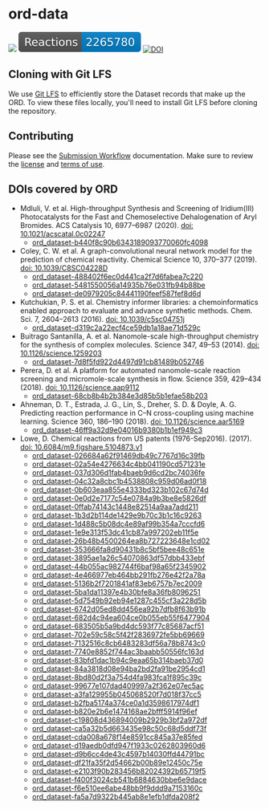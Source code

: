 # ord-data

![](https://github.com/Open-Reaction-Database/ord-data/workflows/Validation/badge.svg)
![](https://raw.githubusercontent.com/Open-Reaction-Database/ord-data/main/badges/reactions.svg)
[![DOI](https://zenodo.org/badge/283813042.svg)](https://zenodo.org/badge/latestdoi/283813042)

## Cloning with Git LFS

We use [Git LFS](https://git-lfs.github.com) to efficiently store
the Dataset records that make up the ORD. To view these files locally, you'll
need to install Git LFS before cloning the repository.

## Contributing

Please see the [Submission Workflow](https://docs.open-reaction-database.org/en/latest/submissions.html) documentation. Make sure to review the [license](https://github.com/open-reaction-database/ord-data/blob/main/LICENSE) and [terms of use](https://github.com/open-reaction-database/ord-data/blob/main/CONTRIBUTING.md#terms-of-use).

## DOIs covered by ORD

* Mdluli, V. et al. High-throughput Synthesis and Screening of Iridium(III) Photocatalysts for the Fast and Chemoselective Dehalogenation of Aryl Bromides. ACS Catalysis 10, 6977–6987 (2020). [doi: 10.1021/acscatal.0c02247](https://doi.org/10.1021/acscatal.0c02247)
  * [ord_dataset-b440f8c90b6343189093770060fc4098](https://github.com/Open-Reaction-Database/ord-data/blob/main/data/b4/ord_dataset-b440f8c90b6343189093770060fc4098.pb.gz)
* Coley, C. W. et al. A graph-convolutional neural network model for the prediction of chemical reactivity. Chemical Science 10, 370–377 (2019). [doi: 10.1039/C8SC04228D](https://doi.org/10.1039/C8SC04228D)
  * [ord_dataset-488402f6ec0d441ca2f7d6fabea7c220](https://github.com/Open-Reaction-Database/ord-data/blob/main/data/48/ord_dataset-488402f6ec0d441ca2f7d6fabea7c220.pb.gz)
  * [ord_dataset-5481550056a14935b76e031fb94b88be](https://github.com/Open-Reaction-Database/ord-data/blob/main/data/54/ord_dataset-5481550056a14935b76e031fb94b88be.pb.gz)
  * [ord_dataset-de0979205c84441190feef587fef8d6d](https://github.com/Open-Reaction-Database/ord-data/blob/main/data/de/ord_dataset-de0979205c84441190feef587fef8d6d.pb.gz)
* Kutchukian, P. S. et al. Chemistry informer libraries: a chemoinformatics enabled approach to evaluate and advance synthetic methods. Chem. Sci. 7, 2604–2613 (2016). [doi: 10.1039/c5sc04751j](https://doi.org/10.1039/c5sc04751j)
  * [ord_dataset-d319c2a22ecf4ce59db1a18ae71d529c](https://github.com/Open-Reaction-Database/ord-data/blob/main/data/d3/ord_dataset-d319c2a22ecf4ce59db1a18ae71d529c.pb.gz)
* Buitrago Santanilla, A. et al. Nanomole-scale high-throughput chemistry for the synthesis of complex molecules. Science 347, 49–53 (2014). [doi: 10.1126/science.1259203](https://doi.org/10.1126/science.1259203)
  * [ord_dataset-7d8f5fd922d4497d91cb81489b052746](https://github.com/Open-Reaction-Database/ord-data/blob/main/data/7d/ord_dataset-7d8f5fd922d4497d91cb81489b052746.pb.gz)
* Perera, D. et al. A platform for automated nanomole-scale reaction screening and micromole-scale synthesis in flow. Science 359, 429–434 (2018). [doi: 10.1126/science.aap9112](https://doi.org/10.1126/science.aap9112)
  * [ord_dataset-68cb8b4b2b384e3d85b5b1efae58b203](https://github.com/Open-Reaction-Database/ord-data/blob/main/data/68/ord_dataset-68cb8b4b2b384e3d85b5b1efae58b203.pb.gz)
* Ahneman, D. T., Estrada, J. G., Lin, S., Dreher, S. D. & Doyle, A. G. Predicting reaction performance in C–N cross-coupling using machine learning. Science 360, 186–190 (2018). [doi: 10.1126/science.aar5169](https://doi.org/10.1126/science.aar5169)
  * [ord_dataset-46ff9a32d9e04016b9380b1b1ef949c3](https://github.com/Open-Reaction-Database/ord-data/blob/main/data/46/ord_dataset-46ff9a32d9e04016b9380b1b1ef949c3.pb.gz)
* Lowe, D. Chemical reactions from US patents (1976-Sep2016). (2017). [doi: 10.6084/m9.figshare.5104873.v1](https://doi.org/10.6084/m9.figshare.5104873.v1)
  * [ord_dataset-026684a62f91469db49c7767d16c39fb](https://github.com/Open-Reaction-Database/ord-data/blob/main/data/02/ord_dataset-026684a62f91469db49c7767d16c39fb.pb.gz)
  * [ord_dataset-02a54e4276634c4bb041190cd571231e](https://github.com/Open-Reaction-Database/ord-data/blob/main/data/02/ord_dataset-02a54e4276634c4bb041190cd571231e.pb.gz)
  * [ord_dataset-037d306d1fab4baeb9d6cd2bc74036fe](https://github.com/Open-Reaction-Database/ord-data/blob/main/data/03/ord_dataset-037d306d1fab4baeb9d6cd2bc74036fe.pb.gz)
  * [ord_dataset-04c32a8cbc1b4538808c959d06ad0f18](https://github.com/Open-Reaction-Database/ord-data/blob/main/data/04/ord_dataset-04c32a8cbc1b4538808c959d06ad0f18.pb.gz)
  * [ord_dataset-0b603eaa855e4333bd323b102c67d74d](https://github.com/Open-Reaction-Database/ord-data/blob/main/data/0b/ord_dataset-0b603eaa855e4333bd323b102c67d74d.pb.gz)
  * [ord_dataset-0e0d2e7177c54e0784a9b3be8e5826df](https://github.com/Open-Reaction-Database/ord-data/blob/main/data/0e/ord_dataset-0e0d2e7177c54e0784a9b3be8e5826df.pb.gz)
  * [ord_dataset-0ffab74143c1448e82514a9aa7add211](https://github.com/Open-Reaction-Database/ord-data/blob/main/data/0f/ord_dataset-0ffab74143c1448e82514a9aa7add211.pb.gz)
  * [ord_dataset-1b3d2b114de1429e9b70c3b1c16c9263](https://github.com/Open-Reaction-Database/ord-data/blob/main/data/1b/ord_dataset-1b3d2b114de1429e9b70c3b1c16c9263.pb.gz)
  * [ord_dataset-1d488c5b08dc4e89af99b354a7cccfd6](https://github.com/Open-Reaction-Database/ord-data/blob/main/data/1d/ord_dataset-1d488c5b08dc4e89af99b354a7cccfd6.pb.gz)
  * [ord_dataset-1e9e313f53dc41cb87a997202eb11f5e](https://github.com/Open-Reaction-Database/ord-data/blob/main/data/1e/ord_dataset-1e9e313f53dc41cb87a997202eb11f5e.pb.gz)
  * [ord_dataset-26b48b4500264ea8b727223648e1cd02](https://github.com/Open-Reaction-Database/ord-data/blob/main/data/26/ord_dataset-26b48b4500264ea8b727223648e1cd02.pb.gz)
  * [ord_dataset-353666fa8d90431b8c5bf5bee48c651e](https://github.com/Open-Reaction-Database/ord-data/blob/main/data/35/ord_dataset-353666fa8d90431b8c5bf5bee48c651e.pb.gz)
  * [ord_dataset-3895ae1a26c54070863df57dbb433ebf](https://github.com/Open-Reaction-Database/ord-data/blob/main/data/38/ord_dataset-3895ae1a26c54070863df57dbb433ebf.pb.gz)
  * [ord_dataset-44b055ac982744f6baf98a65f2345902](https://github.com/Open-Reaction-Database/ord-data/blob/main/data/44/ord_dataset-44b055ac982744f6baf98a65f2345902.pb.gz)
  * [ord_dataset-4e466977eb464bb291fb276e42f2a78a](https://github.com/Open-Reaction-Database/ord-data/blob/main/data/4e/ord_dataset-4e466977eb464bb291fb276e42f2a78a.pb.gz)
  * [ord_dataset-5136b2f7201841af83eb6757b7ec2009](https://github.com/Open-Reaction-Database/ord-data/blob/main/data/51/ord_dataset-5136b2f7201841af83eb6757b7ec2009.pb.gz)
  * [ord_dataset-5ba1da11397e4b30bfe8a36fb8096251](https://github.com/Open-Reaction-Database/ord-data/blob/main/data/5b/ord_dataset-5ba1da11397e4b30bfe8a36fb8096251.pb.gz)
  * [ord_dataset-5d7549b92eb94e1287c455cf3a228d5b](https://github.com/Open-Reaction-Database/ord-data/blob/main/data/5d/ord_dataset-5d7549b92eb94e1287c455cf3a228d5b.pb.gz)
  * [ord_dataset-6742d05ed8dd456ea92b7dfb8f63b91b](https://github.com/Open-Reaction-Database/ord-data/blob/main/data/67/ord_dataset-6742d05ed8dd456ea92b7dfb8f63b91b.pb.gz)
  * [ord_dataset-682d4c94ea604ce0b055eb55f6477904](https://github.com/Open-Reaction-Database/ord-data/blob/main/data/68/ord_dataset-682d4c94ea604ce0b055eb55f6477904.pb.gz)
  * [ord_dataset-683505b5a9bd4dc593f77c85687acf51](https://github.com/Open-Reaction-Database/ord-data/blob/main/data/68/ord_dataset-683505b5a9bd4dc593f77c85687acf51.pb.gz)
  * [ord_dataset-702e59c58c5f42f2836972fe5bb69669](https://github.com/Open-Reaction-Database/ord-data/blob/main/data/70/ord_dataset-702e59c58c5f42f2836972fe5bb69669.pb.gz)
  * [ord_dataset-7132516c8cb6483283df56a78b8743c0](https://github.com/Open-Reaction-Database/ord-data/blob/main/data/71/ord_dataset-7132516c8cb6483283df56a78b8743c0.pb.gz)
  * [ord_dataset-7740e8852f744ac3baabb50556fc163d](https://github.com/Open-Reaction-Database/ord-data/blob/main/data/77/ord_dataset-7740e8852f744ac3baabb50556fc163d.pb.gz)
  * [ord_dataset-83bfd1dac1b94c9eaa65b314baeb37d0](https://github.com/Open-Reaction-Database/ord-data/blob/main/data/83/ord_dataset-83bfd1dac1b94c9eaa65b314baeb37d0.pb.gz)
  * [ord_dataset-84a3818d08e94ba2bd2fa91be2954cd1](https://github.com/Open-Reaction-Database/ord-data/blob/main/data/84/ord_dataset-84a3818d08e94ba2bd2fa91be2954cd1.pb.gz)
  * [ord_dataset-8bd80d2f3a754d4fa983fca1f895c39c](https://github.com/Open-Reaction-Database/ord-data/blob/main/data/8b/ord_dataset-8bd80d2f3a754d4fa983fca1f895c39c.pb.gz)
  * [ord_dataset-99677e107dad409997a2f362e07ec5ac](https://github.com/Open-Reaction-Database/ord-data/blob/main/data/99/ord_dataset-99677e107dad409997a2f362e07ec5ac.pb.gz)
  * [ord_dataset-a3fa129955b045068520f7d018f37cc5](https://github.com/Open-Reaction-Database/ord-data/blob/main/data/a3/ord_dataset-a3fa129955b045068520f7d018f37cc5.pb.gz)
  * [ord_dataset-b2fba5174a374ce0a1d3598617974df1](https://github.com/Open-Reaction-Database/ord-data/blob/main/data/b2/ord_dataset-b2fba5174a374ce0a1d3598617974df1.pb.gz)
  * [ord_dataset-b820e2b6e1474168ae2bfff5914f96ef](https://github.com/Open-Reaction-Database/ord-data/blob/main/data/b8/ord_dataset-b820e2b6e1474168ae2bfff5914f96ef.pb.gz)
  * [ord_dataset-c19808d436894009b2929b3bf2a972df](https://github.com/Open-Reaction-Database/ord-data/blob/main/data/c1/ord_dataset-c19808d436894009b2929b3bf2a972df.pb.gz)
  * [ord_dataset-ca5a32b5d663435e98c50c68d5ddf73f](https://github.com/Open-Reaction-Database/ord-data/blob/main/data/ca/ord_dataset-ca5a32b5d663435e98c50c68d5ddf73f.pb.gz)
  * [ord_dataset-cda008a678f14e8591cc845a37e85fed](https://github.com/Open-Reaction-Database/ord-data/blob/main/data/cd/ord_dataset-cda008a678f14e8591cc845a37e85fed.pb.gz)
  * [ord_dataset-d19aedb0dfd947f1933c0262803960d6](https://github.com/Open-Reaction-Database/ord-data/blob/main/data/d1/ord_dataset-d19aedb0dfd947f1933c0262803960d6.pb.gz)
  * [ord_dataset-d9b6cc4de43c4597b14030ffd44791bc](https://github.com/Open-Reaction-Database/ord-data/blob/main/data/d9/ord_dataset-d9b6cc4de43c4597b14030ffd44791bc.pb.gz)
  * [ord_dataset-df21fa35f2d54662b00b89e12450c75e](https://github.com/Open-Reaction-Database/ord-data/blob/main/data/df/ord_dataset-df21fa35f2d54662b00b89e12450c75e.pb.gz)
  * [ord_dataset-e2103f90b283456b82024392b65719f5](https://github.com/Open-Reaction-Database/ord-data/blob/main/data/e2/ord_dataset-e2103f90b283456b82024392b65719f5.pb.gz)
  * [ord_dataset-f400f3024cb541b6884630bbe6e9dace](https://github.com/Open-Reaction-Database/ord-data/blob/main/data/f4/ord_dataset-f400f3024cb541b6884630bbe6e9dace.pb.gz)
  * [ord_dataset-f6e510ee6abe48bb9f9ddd9a7153160c](https://github.com/Open-Reaction-Database/ord-data/blob/main/data/f6/ord_dataset-f6e510ee6abe48bb9f9ddd9a7153160c.pb.gz)
  * [ord_dataset-fa5a7d9322b445ab8e1efb1dfda208f2](https://github.com/Open-Reaction-Database/ord-data/blob/main/data/fa/ord_dataset-fa5a7d9322b445ab8e1efb1dfda208f2.pb.gz)
